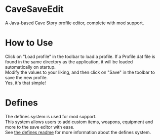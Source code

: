 # CaveSaveEdit
A Java-based Cave Story profile editor, complete with mod support.
# How to Use
Click on "Load profile" in the toolbar to load a profile. If a Profile.dat file is found in the same directory as the application, it will be loaded automatically on startup.  
Modify the values to your liking, and then click on "Save" in the toolbar to save the new profile.  
Yes, it's that simple!
# Defines
The defines system is used for mod support.  
This system allows users to add custom items, weapons, equipment and more to the save editor with ease.  
See [the defines readme](DEFINES.md) for more information about the defines system.
